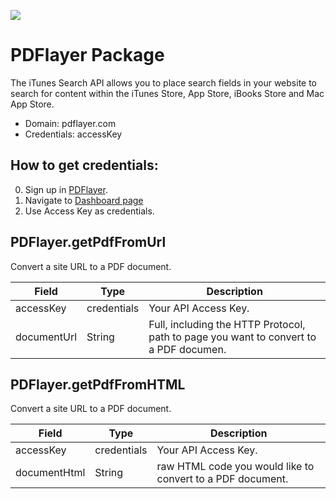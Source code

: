 [![](https://scdn.rapidapi.com/RapidAPI_banner.png)](https://rapidapi.com/package/PDFlayer/functions?utm_source=RapidAPIGitHub_PDFlayerFunctions&utm_medium=button&utm_content=RapidAPI_GitHub)

# PDFlayer Package
The iTunes Search API allows you to place search fields in your website to search for content within the iTunes Store, App Store, iBooks Store and Mac App Store.
* Domain: pdflayer.com
* Credentials: accessKey

## How to get credentials: 
0. Sign up in [PDFlayer](https://pdflayer.com/product).
1. Navigate to [Dashboard page](https://pdflayer.com/dashboard)
2. Use Access Key as credentials.

## PDFlayer.getPdfFromUrl
Convert a site URL to a PDF document.

| Field      | Type       | Description
|------------|------------|----------
| accessKey  | credentials| Your API Access Key.
| documentUrl| String     | Full, including the HTTP Protocol, path to page you want to convert to a PDF documen.

## PDFlayer.getPdfFromHTML
Convert a site URL to a PDF document.

| Field       | Type       | Description
|-------------|------------|----------
| accessKey   | credentials| Your API Access Key.
| documentHtml| String     | raw HTML code you would like to convert to a PDF document.


